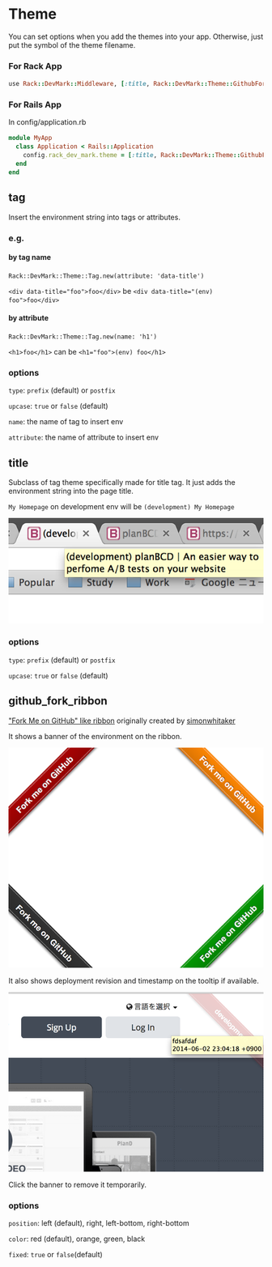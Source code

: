 # Theme

You can set options when you add the themes into your app. Otherwise, just put the symbol of the theme filename.

### For Rack App

```ruby
use Rack::DevMark::Middleware, [:title, Rack::DevMark::Theme::GithubForkRibbon.new(position: 'right')]
```

### For Rails App

In config/application.rb

```ruby
module MyApp
  class Application < Rails::Application
    config.rack_dev_mark.theme = [:title, Rack::DevMark::Theme::GithubForkRibbon.new(position: 'right')]
  end
end
```

## tag

Insert the environment string into tags or attributes.

### e.g.

#### by tag name

`Rack::DevMark::Theme::Tag.new(attribute: 'data-title')`

`<div data-title="foo">foo</div>` be `<div data-title="(env) foo">foo</div>`

#### by attribute

`Rack::DevMark::Theme::Tag.new(name: 'h1')`

`<h1>foo</h1>` can be `<h1="foo">(env) foo</h1>`

### options

`type`: `prefix` (default) or `postfix`

`upcase`: `true` or `false` (default)

`name`: the name of tag to insert env

`attribute`: the name of attribute to insert env

## title

Subclass of tag theme specifically made for title tag. It just adds the environment string into the page title.

`My Homepage` on development env will be `(development) My Homepage`

![title](misc/theme/title.png)

### options

`type`: `prefix` (default) or `postfix`

`upcase`: `true` or `false` (default)

## github_fork_ribbon

["Fork Me on GitHub" like ribbon](https://github.com/simonwhitaker/github-fork-ribbon-css) originally created by [simonwhitaker](https://github.com/simonwhitaker)

It shows a banner of the environment on the ribbon.

![github_fork_ribbon](misc/theme/github_fork_ribbon.png)

It also shows deployment revision and timestamp on the tooltip if available.

![github_fork_ribbon tooltip](misc/theme/github_fork_ribbon_tooltip.png)

Click the banner to remove it temporarily.

### options

`position`: left (default), right, left-bottom, right-bottom

`color`: red (default), orange, green, black

`fixed`: `true` or `false`(default)

